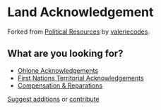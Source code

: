 # Land Acknowledgement

Forked from [Political Resources](https://valeriecodes.github.io/political-resources/) by [valeriecodes](https://github.com/valeriecodes).

## What are you looking for?

* [Ohlone Acknowledgements](ohlone.html)
* [First Nations Territorial Acknowledgements](first_nations.html)
* [Compensation & Reparations](reparations.html)

[Suggest additions](https://github.com/davidagross/land-acknowledgement/issues) or [contribute](https://github.com/davidagross/land-acknowledgement/)
